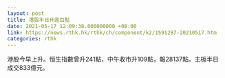 ```yaml
---
layout: post
title: 港股半日升逾百點
date: 2021-05-17 12:09:38.000000000 +08:00
link: https://news.rthk.hk/rthk/ch/component/k2/1591287-20210517.htm
categories: rthk
---
```


港股今早上升。恒生指數曾升241點，中午收市升109點，報28137點。主板半日成交833億元。
